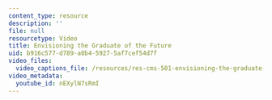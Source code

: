 ```yaml
---
content_type: resource
description: ''
file: null
resourcetype: Video
title: Envisioning the Graduate of the Future
uid: b916c577-d789-a0b4-5927-5af7cef54d7f
video_files:
  video_captions_file: /resources/res-cms-501-envisioning-the-graduate-of-the-future-spring-2020/instructor-insights/envisioning-the-graduate-of-the-future/nEXylN7sRmI.vtt
video_metadata:
  youtube_id: nEXylN7sRmI
---
```

